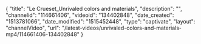 {
    "title": "Le Crueset_Unrivaled colors and materials",
    "description": "",
    "channelid": "114661406",
    "videoid": "134402848",
    "date_created": "1513781066",
    "date_modified": "1515452448",
    "type": "captivate",
    "layout": "channelVideo",
    "url": "\/latest-videos\/unrivaled-colors-and-materials-mp4\/114661406-134402848"
}